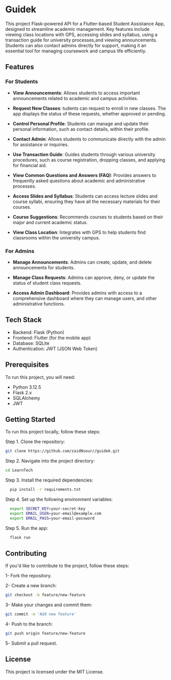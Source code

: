 # Guidek

This project Flask-powered API for a Flutter-based Student Assistance App, designed to streamline academic management.
Key features include viewing class locations with GPS, accessing slides and syllabus, using a transaction guide for university processes,and viewing announcements.
Students can also contact admins directly for support, making it an essential tool for managing coursework and campus life efficiently.

## Features

### For Students

- **View Announcements**: Allows students to access important announcements related to academic and campus activities.

- **Request New Classes**: tudents can request to enroll in new classes. The app displays the status of these requests, whether approved or pending.

- **Control Personal Profile**: Students can manage and update their personal information, such as contact details, within their profile.

- **Contact Admin**: Allows students to communicate directly with the admin for assistance or inquiries.

- **Use Transaction Guide**: Guides students through various university procedures, such as course registration, dropping classes, and applying for financial aid.

- **View Common Questions and Answers (FAQ)**: Provides answers to frequently asked questions about academic and administrative processes.

- **Access Slides and Syllabus**: Students can access lecture slides and course syllabi, ensuring they have all the necessary materials for their courses.
  
- **Course Suggestions**: Recommends courses to students based on their major and current academic status.
  
- **View Class Location**: Integrates with GPS to help students find classrooms within the university campus.

### For Admins

- **Manage Announcements**: Admins can create, update, and delete announcements for students.

- **Manage Class Requests**: Admins can approve, deny, or update the status of student class requests.
  
- **Access Admin Dashboard**: Provides admins with access to a comprehensive dashboard where they can manage users, and other administrative functions.

## Tech Stack

- Backend: Flask (Python)
- Frontend: Flutter (for the mobile app)
- Database: SQLite
- Authentication: JWT (JSON Web Token)

## Prerequisites
To run this project, you will need:
- Python 3.12.5
- Flask 2.x
- SQLAlchemy
- JWT

## Getting Started

To run this project locally, follow these steps:

Step 1. Clone the repository:

```bash
git clone https://github.com/zaidNsour//guidek.git
```

Step 2. Navigate into the project directory:
```bash
cd LearnTech
```

Step 3. Install the required dependencies:
 ```bash
   pip install -r requirements.txt
```

Step 4. Set up the following environment variables:
```bash
  export SECRET_KEY=your-secret-key
  export EMAIL_USER=your-email@example.com
  export EMAIL_PASS=your-email-password
```

Step 5. Run the app:
```bash
  flask run
```


## Contributing
 If you'd like to contribute to the project, follow these steps:
 
1- Fork the repository.

2- Create a new branch: 

```bash
git checkout -b feature/new-feature
```

3- Make your changes and commit them:

```bash
git commit -m 'Add new feature'
```

4- Push to the branch: 

```bash
git push origin feature/new-feature
```

5- Submit a pull request.

## License
This project is licensed under the MIT License.
